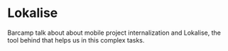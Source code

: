 # Lokalise
Barcamp talk about about mobile project internalization and Lokalise, the tool behind that helps us in this complex tasks.
